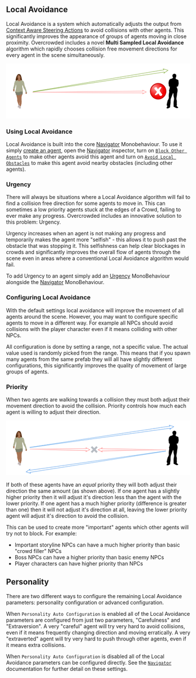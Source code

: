 ## Local Avoidance

Local Avoidance is a system which automatically adjusts the output from [Context Aware Steering Actions](../SteeringActions) to avoid collisions with other agents. This significantly improves the appearance of groups of agents moving in close proximity. Overcrowded includes a novel **Multi Sampled Local Avoidance** algorithm which rapidly chooses collision free movement directions for every agent in the scene simultaneously.

![Local Avoidance Steering](../images/SteeringLocalAvoidance.png)

### Using Local Avoidance

Local Avoidance is built into the core [Navigator](../../Reference/MonoBehaviours/Navigator) Monobehaviour. To use it simply [create an agent](../../HowTo/CreateAnAgent), open the [Navigator](../../Reference/MonoBehaviours/Navigator) inspector, turn on [`Block Other Agents`](../../Reference/MonoBehaviours/Navigator#block-other-agents) to make other agents avoid this agent and turn on [`Avoid Local Obstacles`](../../Reference/MonoBehaviours/Navigator#avoid-local-obstacles) to make this agent avoid nearby obstacles (including other agents).

### Urgency

There will always be situations where a Local Avoidance algorithm will fail to find a collision free direction for some agents to move in. This can sometimes a low priority agents stuck at the edges of a Crowd, failing to ever make any progress. Overcrowded includes an innovative solution to this problem: Urgency.

Urgency increases when an agent is not making any progress and temporarily makes the agent more "selfish" - this allows it to push past the obstacle that was stopping it. This selfishness can help clear blockages in crowds and significantly improves the overall flow of agents through the scene even in areas where a conventional Local Avoidance algorithm would fail.

To add Urgency to an agent simply add an [Urgency](../../Reference/MonoBehaviours/Urgency) MonoBehaviour alongside the [Navigator](../../Reference/MonoBehaviours/Navigator) MonoBehaviour.

### Configuring Local Avoidance

With the default settings local avoidance will improve the movement of all agents around the scene. However, you may want to configure specific agents to move in a different way. For example all NPCs should avoid collisions with the player character even if it means colliding with other NPCs.

All configuration is done by setting a range, not a specific value. The actual value used is randomly picked from the range. This means that if you spawn many agents from the same prefab they will all have slightly different configurations, this significantly improves the quality of movement of large groups of agents.

### Priority

When two agents are walking towards a collision they must both adjust their movement direction to avoid the collision. Priority controls how much each agent is willing to adjust their direction.

![Local Avoidance Steering](../images/LocalAvoidanceYield.png)

If both of these agents have an _equal_ priority they will both adjust their direction the same amount (as shown above). If one agent has a slightly higher priority then it will adjust it's direction less than the agent with the lower priority. If one agent has a much higher priority (difference is greater than one) then it will not adjust it's direction at all, leaving the lower priority agent will adjust it's direction to avoid the collision.

This can be used to create more "important" agents which other agents will try not to block. For example:
 - Important storyline NPCs can have a much higher priority than basic "crowd filler" NPCs
 - Boss NPCs can have a higher priority than basic enemy NPCs
 - Player characters can have higher priority than NPCs

## Personality

There are two different ways to configure the remaining Local Avoidance parameters: personality configuration or advanced configuration.

When `Personality Auto Configuration` is enabled all of the Local Avoidance parameters are configured from just two parameters, "Carefulness" and "Extraversion". A very "careful" agent will try very hard to avoid collisions, even if it means frequently changing direction and moving erratically. A very "extraverted" agent will try very hard to push through other agents, even if it means extra collisions.

When `Personality Auto Configuration` is disabled all of the Local Avoidance parameters can be configured directly. See the [`Navigator`](../../Reference/MonoBehaviours/Navigator#personal-space-radius) documentation for further detail on these settings.